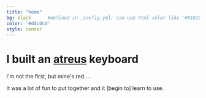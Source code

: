 ```yaml
---
title: "home"
bg: black      #defined in _config.yml, can use html color like '#010101'
color: '#d4cdcd'
style: center
---
```


# I built an [atreus][atreus] keyboard

I'm not the first, but mine's red&hellip;.

It was a lot of fun to put together and it [begin to] learn to use.

[atreus]: https://atreus.technomancy.us/

